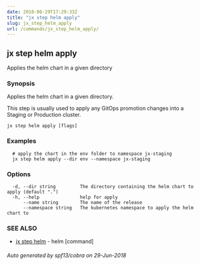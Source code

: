 ```yaml
---
date: 2018-06-29T17:29:33Z
title: "jx step helm apply"
slug: jx_step_helm_apply
url: /commands/jx_step_helm_apply/
---
```

## jx step helm apply

Applies the helm chart in a given directory

### Synopsis

Applies the helm chart in a given directory. 

This step is usually used to apply any GitOps promotion changes into a Staging or Production cluster.

```
jx step helm apply [flags]
```

### Examples

```
  # apply the chart in the env folder to namespace jx-staging
  jx step helm apply --dir env --namespace jx-staging
```

### Options

```
  -d, --dir string         The directory containing the helm chart to apply (default ".")
  -h, --help               help for apply
      --name string        The name of the release
      --namespace string   The kubernetes namespace to apply the helm chart to
```

### SEE ALSO

* [jx step helm](/commands/jx_step_helm/)	 - helm [command]

###### Auto generated by spf13/cobra on 29-Jun-2018
